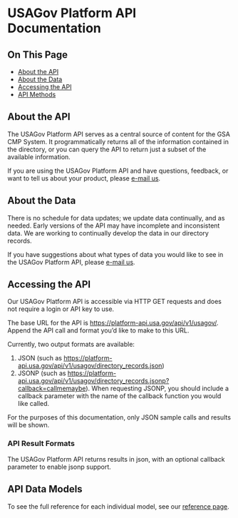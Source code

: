 # USAGov Platform API Documentation

## On This Page

*   [About the API](#about-the-api)
*   [About the Data](#about-the-data)
*   [Accessing the API](#accessing-the-api)
*   [API Methods](#api-methods)

## About the API

The USAGov Platform API serves as a central source of content for the GSA CMP System. It programmatically returns all of the information contained in the directory, or you can query the API to return just a subset of the available information.

If you are using the USAGov Platform API and have questions, feedback, or want to tell us about your product, please [e-mail us](mailto:usagov-developers@gsa.gov).

## About the Data

There is no schedule for data updates; we update data continually, and as needed. Early versions of the API may have incomplete and inconsistent data. We are working to continually develop the data in our directory records.

If you have suggestions about what types of data you would like to see in the USAGov Platform API, please [e-mail us](mailto:usagov-developers@gsa.gov).

## Accessing the API

Our USAGov Platform API is accessible via HTTP GET requests and does not require a login or API key to use.

The base URL for the API is https://platform-api.usa.gov/api/v1/usagov/. Append the API call and format you’d like to make to this URL.

Currently, two output formats are available:

1.  JSON (such as https://platform-api.usa.gov/api/v1/usagov/directory_records.json)
2.  JSONP (such as https://platform-api.usa.gov/api/v1/usagov/directory_records.jsonp?callback=callmemaybe). When requesting JSONP, you should include a callback parameter with the name of the callback function you would like called.

For the purposes of this documentation, only JSON sample calls and results will be shown.

### API Result Formats

The USAGov Platform API returns results in json, with an optional callback parameter to enable jsonp support.

## API Data Models

To see the full reference for each individual model, see our [reference page](https://github.com/usagov/USAGov-Platform-API-Documentation/wiki).
